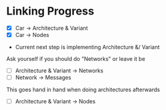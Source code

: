# Linking Progress

- [x] Car -> Architecture & Variant 
- [x] Car -> Nodes 

- Current next step is implementing Architecture &/ Variant 

Ask yourself if you should do "Networks" or leave it be
- [ ] Architecture & Variant -> Networks 
- [ ] Network -> Messages

This goes hand in hand when doing architectures afterwards
- [ ] Architecture & Variant -> Nodes 
